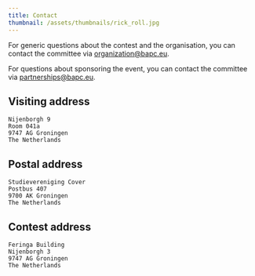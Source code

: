 ```yaml
---
title: Contact
thumbnail: /assets/thumbnails/rick_roll.jpg
---
```


For generic questions about the contest and the organisation, you can contact the committee via [organization@bapc.eu](mailto:organization@bapc.eu).

For questions about sponsoring the event, you can contact the committee via [partnerships@bapc.eu](mailto:partnerships@bapc.eu).

## Visiting address

```
Nijenborgh 9
Room 041a
9747 AG Groningen
The Netherlands
```

## Postal address

```
Studievereniging Cover
Postbus 407
9700 AK Groningen
The Netherlands
```

## Contest address

```
Feringa Building
Nijenborgh 3
9747 AG Groningen
The Netherlands
```
